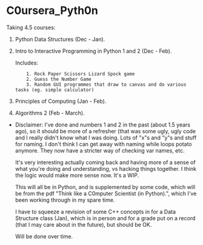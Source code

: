 # C0ursera_Pyth0n

Taking 4.5 courses:

1. Python Data Structures (Dec - Jan).
2. Intro to Interactive Programming in Python 1 and 2 (Dec - Feb).

   Includes:
   
           1. Rock Paper Scissors Lizard Spock game
           2. Guess the Number Game
           3. Random GUI programmes that draw to canvas and do various tasks (eg. simple calculator)
           
3. Principles of Computing (Jan - Feb).
4. Algorithms 2 (Feb - March).

* Disclaimer: I've done and numbers 1 and 2 in the past (about 1.5 years ago), so 
  it should be more of a refresher (that was some ugly, ugly code
  and I really didn't know what I was doing. Lots of "x"s and "y"s and stuff for naming.
  I don't think I can get away with naming while loops potato anymore.
  They now have a stricter way of checking var names, etc.
  
  It's very interesting actually coming back and having more of a sense of
  what you're doing and understanding, vs hacking things together.
  I think the logic would make more sense now. It's a WIP.

  This will all be in Python, and is supplemented by some code,
  which will be from the pdf "Think like a C0mputer Scientist (in Python).",
  which I've been working through in my spare time.

  I have to squeeze a revision of some C++ concepts in for a Data Structure class (Jan),
  which is in person and for a grade put on a record (that I may care about in the future), 
  but should be OK.

  Will be done over time. 
